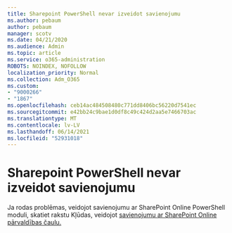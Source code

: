 ```yaml
---
title: Sharepoint PowerShell nevar izveidot savienojumu
ms.author: pebaum
author: pebaum
manager: scotv
ms.date: 04/21/2020
ms.audience: Admin
ms.topic: article
ms.service: o365-administration
ROBOTS: NOINDEX, NOFOLLOW
localization_priority: Normal
ms.collection: Adm_O365
ms.custom:
- "9000266"
- "1867"
ms.openlocfilehash: ceb14ac484508480c771dd8406bc56220d7541ec
ms.sourcegitcommit: e42bb24c9bae1d0df8c49c424d2aa5e7466703ac
ms.translationtype: MT
ms.contentlocale: lv-LV
ms.lasthandoff: 06/14/2021
ms.locfileid: "52931018"
---
```

# <a name="sharepoint-powershell-unable-to-connect"></a>Sharepoint PowerShell nevar izveidot savienojumu

Ja rodas problēmas, veidojot savienojumu ar SharePoint Online PowerShell moduli, skatiet rakstu Kļūdas, veidojot [savienojumu ar SharePoint Online pārvaldības čaulu.](/sharepoint/troubleshoot/administration/errors-connecting-to-management-shell)